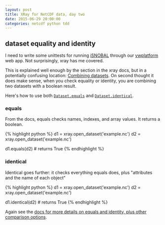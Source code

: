 ```yaml
---
layout: post
title: XRay for NetCDF data, day two
date: 2015-06-29 20:00:00
categories: netcdf python tdd
---
```


## dataset equality and identity

I need to write some unittests for running [iSNOBAL](http://cgiss.boisestate.edu/~hpm/software/IPW/man1/isnobal.html) through our 
[vwplatform](http://github.com/mtpain/vwplatform) web app. Not surprisingly, xray has me covered.

This is explained well enough by the section in the xray docs, but in a
potentially confusing location: [Combining
datasets](http://xray.readthedocs.org/en/latest/combining.html#equals-and-identical).
On second thought it does make sense, when you check equality or identity, you
are combining two datasets with a boolean result.

Here's how to use both
[`Dataset.equals`](http://xray.readthedocs.org/en/latest/generated/xray.Dataset.equals.html#xray.Dataset.equals)
and
[`Dataset.identical`](http://xray.readthedocs.org/en/latest/generated/xray.Dataset.identical.html#xray.Dataset.identical).

### equals

From the docs, equals checks names, indexes, and array values. It returns a
boolean.

{% highlight python %}
d1 = xray.open_dataset('example.nc')
d2 = xray.open_dataset('example.nc')

d1.equals(d2)  # returns True
{% endhighlight %}


### identical

Identical goes further: it checks everything equals does, plus "attributes and 
the name of each object"

{% highlight python %}
d1 = xray.open_dataset('example.nc')
d2 = xray.open_dataset('example.nc')

d1.identical(d2)  # returns True
{% endhighlight %}


Again see the [docs for more details on equals and identity, plus other
comparison
options](http://xray.readthedocs.org/en/latest/combining.html#equals-and-identical).
